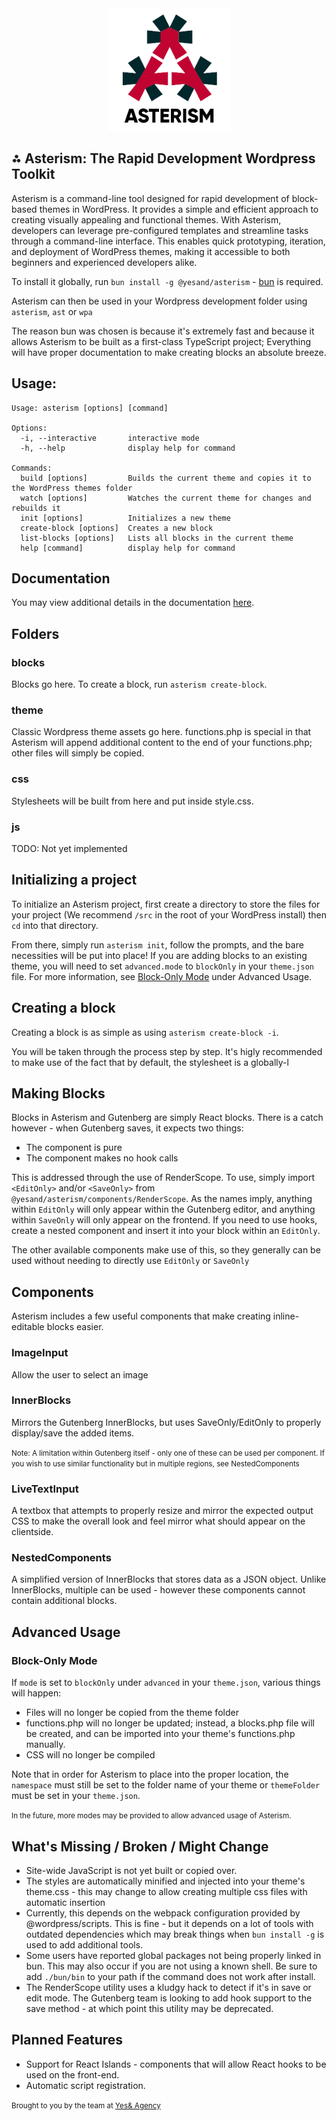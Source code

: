 <center><img src="./logo.png" height="196" width="196" /></center>

## ⁂ Asterism: The Rapid Development Wordpress Toolkit

Asterism is a command-line tool designed for rapid development of block-based themes in WordPress. It provides a simple and efficient approach to creating visually appealing and functional themes. With Asterism, developers can leverage pre-configured templates and streamline tasks through a command-line interface. This enables quick prototyping, iteration, and deployment of WordPress themes, making it accessible to both beginners and experienced developers alike.

To install it globally, run `bun install -g @yesand/asterism` - [bun](https://bun.sh) is required.

Asterism can then be used in your Wordpress development folder using `asterism`, `ast` or `wpa`

The reason bun was chosen is because it's extremely fast and because it allows Asterism to be built as a first-class TypeScript project; Everything will have proper documentation to make creating blocks an absolute breeze.

## Usage:
```
Usage: asterism [options] [command]

Options:
  -i, --interactive       interactive mode
  -h, --help              display help for command

Commands:
  build [options]         Builds the current theme and copies it to the WordPress themes folder
  watch [options]         Watches the current theme for changes and rebuilds it
  init [options]          Initializes a new theme
  create-block [options]  Creates a new block
  list-blocks [options]   Lists all blocks in the current theme
  help [command]          display help for command
```

## Documentation
You may view additional details in the documentation [here](docs/DOCS.md).

## Folders

### blocks
Blocks go here. To create a block, run `asterism create-block`.

### theme
Classic Wordpress theme assets go here. functions.php is special in that Asterism will
append additional content to the end of your functions.php; other files will simply be copied.

### css
Stylesheets will be built from here and put inside style.css.

### js
TODO: Not yet implemented

## Initializing a project

To initialize an Asterism project, first create a directory to store
the files for your project (We recommend `/src` in the root of your WordPress install) then `cd` into that directory.

From there, simply run `asterism init`, follow the prompts, and the bare necessities will be put into place! If you are adding blocks to an existing theme, you will need to set `advanced.mode` to `blockOnly` in your `theme.json` file. For more information, see [Block-Only Mode](#block-only-mode) under Advanced Usage.

## Creating a block

Creating a block is as simple as using `asterism create-block -i`.

You will be taken through the process step by step. It's higly recommended to make use of the fact that by default, the stylesheet is a globally-l

## Making Blocks

Blocks in Asterism and Gutenberg are simply React blocks. There is a catch however - when Gutenberg saves, it expects two things:
* The component is pure
* The component makes no hook calls

This is addressed through the use of RenderScope. To use, simply import `<EditOnly>` and/or `<SaveOnly>` from `@yesand/asterism/components/RenderScope`. As the names imply, anything within `EditOnly` will only appear within the Gutenberg editor, and anything within `SaveOnly` will only appear on the frontend. If you need to use hooks, create a nested component and insert it into your block within an `EditOnly`.

The other available components make use of this, so they generally can be used without needing to directly use `EditOnly` or `SaveOnly`

## Components

Asterism includes a few useful components that make creating inline-editable blocks easier.

### ImageInput
Allow the user to select an image

### InnerBlocks
Mirrors the Gutenberg InnerBlocks, but uses SaveOnly/EditOnly to properly display/save the added items.

<small>Note: A limitation within Gutenberg itself - only one of these can be used per component. If you wish to use similar functionality but in multiple regions, see NestedComponents</small>

### LiveTextInput
A textbox that attempts to properly resize and mirror the expected output CSS to make the overall look and feel mirror what should appear on the clientside.

### NestedComponents
A simplified version of InnerBlocks that stores data as a JSON object. Unlike InnerBlocks, multiple can be used - however these components cannot contain additional blocks. 

## Advanced Usage
### Block-Only Mode
If `mode` is set to `blockOnly` under `advanced` in your `theme.json`, various things will happen:

* Files will no longer be copied from the theme folder
* functions.php will no longer be updated; instead, a blocks.php file will be created, and can be imported
  into your theme's functions.php manually.
* CSS will no longer be compiled

Note that in order for Asterism to place into the proper location, the `namespace` must still be set to the
folder name of your theme or `themeFolder` must be set in your `theme.json`.

<small>In the future, more modes may be provided to allow advanced usage of Asterism.</small>

## What's Missing / Broken / Might Change
* Site-wide JavaScript is not yet built or copied over.
* The styles are automatically minified and injected into your theme's theme.css - this may change to allow creating multiple css files with automatic insertion
* Currently, this depends on the webpack configuration provided by @wordpress/scripts. This is fine - but it depends on a lot of tools with outdated dependencies which may break things when `bun install -g` is used to add additional tools.
* Some users have reported global packages not being properly linked in bun. This may also occur if you are not using a known shell. Be sure to add `./bun/bin` to your path if the command does not work after install.
* The RenderScope utility uses a kludgy hack to detect if it's in save or edit mode. The Gutenberg team is looking to add hook support to the save method - at which point this utility may be deprecated.

## Planned Features
* Support for React Islands - components that will allow React hooks to be used on the front-end.
* Automatic script registration.

<small>Brought to you by the team at [Yes& Agency](https://yesandagency.com)</small>